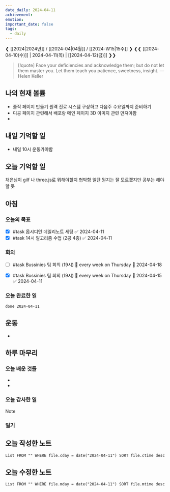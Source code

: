 ```yaml
---
date_daily: 2024-04-11
achievement: 
emotion: 
important_date: false
tags:
  - daily
---
```

❮ [[2024|2024년]] / [[2024-04|04월]] / [[2024-W15|15주]] ❯
❮❮ [[2024-04-10(수)]] | 2024-04-11(목) | [[2024-04-12(금)]] ❯❯

> [!quote] Face your deficiencies and acknowledge them; but do not let them master you. Let them teach you patience, sweetness, insight.
> — Helen Keller

## 나의 현재 볼륨
* 졸작 페이지 만들기 원격 진료 시스템 구상하고 다음주 수요일까지 준비하기
* 디공 페이지 관련해서 배포랑 메인 페이지 3D 이미지 관련 만져야함
* 

## 내일 기억할 일
- 내일 10시 운동가야함
## 오늘 기억할 일
  채은님이 gilf 나 three.js로 뭐해야할지 협박함 일단 뭔지는 잘 모르겠지만 공부는 해야할 듯


## 아침
### 오늘의 목표

- [x] #task 옵시디언 데일리노트 세팅 ✅ 2024-04-11
- [x] #task 14시 알고리즘 수업 (2공 4층) ✅ 2024-04-11
### 회의

- [ ] #task Bussinies 팀 회의 (19시) 🔁 every week on Thursday 📅 2024-04-18
- [x] #task Bussinies 팀 회의 (19시) 🔁 every week on Thursday 📅 2024-04-15 ✅ 2024-04-11


### 오늘 완료한 일
```tasks
done 2024-04-11
```

## 운동
- 

## 하루 마무리
### 오늘 배운 것들
- 
- 
### 오늘 감사한 일
>[!note]
>
### 일기

## 오늘 작성한 노트
```dataview
List FROM "" WHERE file.cday = date("2024-04-11") SORT file.ctime desc

```

## 오늘 수정한 노트
```dataview
List FROM "" WHERE file.mday = date("2024-04-11") SORT file.mtime desc


```